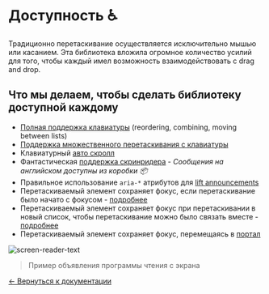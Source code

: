 # Доступность ♿️

Традиционно перетаскивание осуществляется исключительно мышью или касанием. Эта библиотека вложила огромное количество усилий для того, чтобы каждый имел возможность взаимодействовать с drag and drop.

## Что мы делаем, чтобы сделать библиотеку доступной каждому

- [Полная поддержка клавиатуры](/docs/sensors/keyboard.md) (reordering, combining, moving between lists)
- [Поддержка множественного перетаскивания с клавиатуры](/docs/patterns/multi-drag.md)
- Клавиатурный [авто скролл](/docs/guides/auto-scrolling.md)
- Фантастическая [поддержка скринридера](/docs/guides/screen-reader.md) - _Сообщения на английском доступны из коробки 📦_
- Правильное использование `aria-*` атрибутов для [lift announcements](/docs/guides/screen-reader.md)
- Перетаскиваемый элемент сохраняет фокус, если перетаскивание было начато с фокусом - [подробнее](/docs/api/draggable.md)
- Перетаскиваемый элемент сохраняет фокус при перетаскивании в новый список, чтобы перетаскивание можно было связать вместе - [подробнее](/docs/api/draggable.md)
- Перетаскиваемый элемент сохраняет фокус, перемещаясь в [портал](/docs/patterns/using-a-portal.md)

![screen-reader-text](https://user-images.githubusercontent.com/2182637/36571009-d326d82a-1888-11e8-9a1d-e44f8b969c2f.gif)

> Пример объявления программы чтения с экрана

[← Вернуться к документации](/README.md#documentation-)
